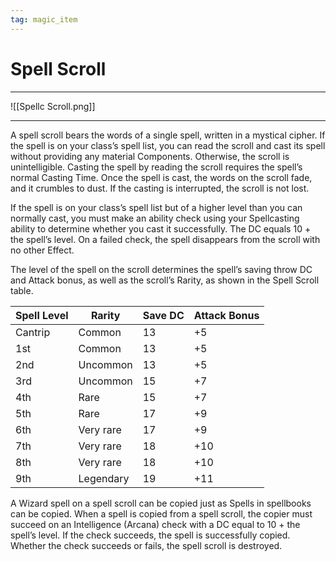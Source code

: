 ```yaml
---
tag: magic_item
---
```

# Spell Scroll
---
![[Spellc Scroll.png]]

---

A spell scroll bears the words of a single spell, written in a mystical cipher. If the spell is on your class’s spell list, you can read the scroll and cast its spell without providing any material Components. Otherwise, the scroll is unintelligible. Casting the spell by reading the scroll requires the spell’s normal Casting Time. Once the spell is cast, the words on the scroll fade, and it crumbles to dust. If the casting is interrupted, the scroll is not lost.

If the spell is on your class’s spell list but of a higher level than you can normally cast, you must make an ability check using your Spellcasting ability to determine whether you cast it successfully. The DC equals 10 + the spell’s level. On a failed check, the spell disappears from the scroll with no other Effect.

The level of the spell on the scroll determines the spell’s saving throw DC and Attack bonus, as well as the scroll’s Rarity, as shown in the Spell Scroll table.

| Spell Level | Rarity    | Save DC | Attack Bonus |
| ----------- | --------- | ------- | ------------ |
| Cantrip     | Common    | 13      | +5           |
| 1st         | Common    | 13      | +5           |
| 2nd         | Uncommon  | 13      | +5           |
| 3rd         | Uncommon  | 15      | +7           |
| 4th         | Rare      | 15      | +7           |
| 5th         | Rare      | 17      | +9           |
| 6th         | Very rare | 17      | +9           |
| 7th         | Very rare | 18      | +10          |
| 8th         | Very rare | 18      | +10          |
| 9th         | Legendary | 19      | +11          |

A Wizard spell on a spell scroll can be copied just as Spells in spellbooks can be copied. When a spell is copied from a spell scroll, the copier must succeed on an Intelligence (Arcana) check with a DC equal to 10 + the spell’s level. If the check succeeds, the spell is successfully copied. Whether the check succeeds or fails, the spell scroll is destroyed.


